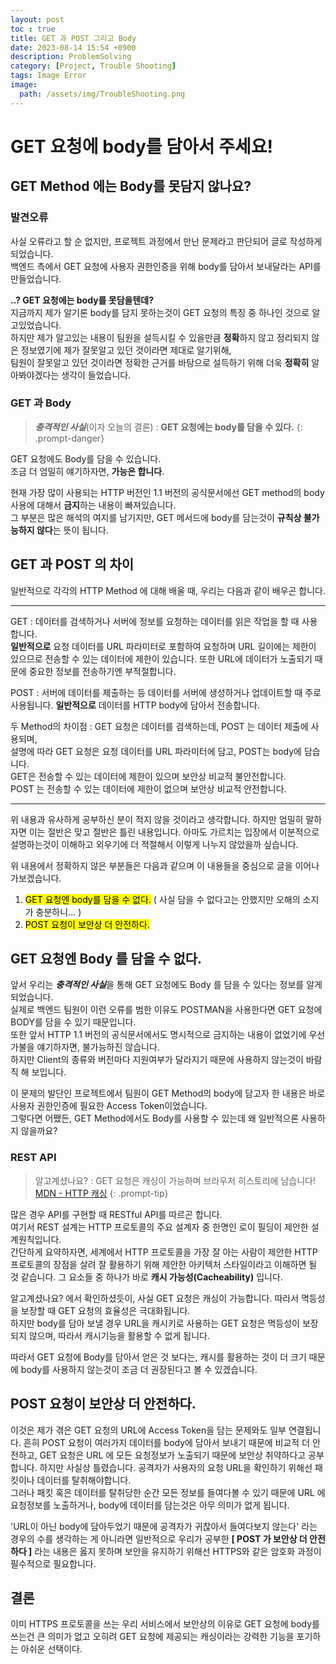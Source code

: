 ```yaml
---
layout: post
toc : true
title: GET 과 POST 그리고 Body
date: 2023-08-14 15:54 +0900
description: ProblemSolving
category: [Project, Trouble Shooting]
tags: Image Error
image:
  path: /assets/img/TroubleShooting.png
---
```

# GET 요청에 body를 담아서 주세요!
## GET Method 에는 Body를 못담지 않나요?
### 발견오류
사실 오류라고 할 순 없지만, 프로젝트 과정에서 만난 문제라고 판단되어 글로 작성하게 되었습니다.  
백엔드 측에서 GET 요청에 사용자 권한인증을 위해 body를 담아서 보내달라는 API를 만들었습니다.  

**..? GET 요청에는 body를 못담을텐데?**  
지금까지 제가 알기론 body를 담지 못하는것이 GET 요청의 특징 중 하나인 것으로 알고있었습니다.  
하지만 제가 알고있는 내용이 팀원을 설득시킬 수 있을만큼 **정확**하지 않고 정리되지 않은 정보였기에 제가 잘못알고 있던 것이라면 제대로 알기위해,  
팀원이 잘못알고 있던 것이라면 정확한 근거를 바탕으로 설득하기 위해 더욱 **정확히** 알아봐야겠다는 생각이 들었습니다.

### GET 과 Body
> ***충격적인 사실***(이자 오늘의 결론) : **GET 요청에는 body를 담을 수 있다.**
{: .prompt-danger}

GET 요청에도 Body를 담을 수 있습니다.  
조금 더 엄밀히 얘기하자면, **가능은 합니다**.  

현재 가장 많이 사용되는 HTTP 버전인 1.1 버전의 공식문서에선 GET method의 body 사용에 대해서 **금지**하는 내용이 빠져있습니다.  
그 부분은 많은 해석의 여지를 남기지만, GET 메서드에 body를 담는것이 **규칙상 불가능하지 않다**는 뜻이 됩니다.

## GET 과 POST 의 차이
일반적으로 각각의 HTTP Method 에 대해 배울 때, 우리는 다음과 같이 배우곤 합니다.  

---

GET
: 데이터를 검색하거나 서버에 정보를 요청하는 데이터를 읽은 작업을 할 때 사용합니다.  
**일반적으로** 요청 데이터를 URL 파라미터로 포함하여 요청하며 URL 길이에는 제한이 있으므로 전송할 수 있는 데이터에 제한이 있습니다.
또한 URL에 데이터가 노출되기 때문에 중요한 정보를 전송하기엔 부적절합니다.

POST
: 서버에 데이터를 제출하는 등 데이터를 서버에 생성하거나 업데이트할 때 주로 사용됩니다.
**일반적으로** 데이터를 HTTP body에 담아서 전송합니다.

두 Method의 차이점
: GET 요청은 데이터를 검색하는데, POST 는 데이터 제출에 사용되며,  
설명에 따라 GET 요청은 요청 데이터를 URL 파라미터에 담고, POST는 body에 담습니다.  
GET은 전송할 수 있는 데이터에 제한이 있으며 보안상 비교적 불안전합니다.   
POST 는 전송할 수 있는 데이터에 제한이 없으며 보안상 비교적 안전합니다.

---

위 내용과 유사하게 공부하신 분이 적지 않을 것이라고 생각합니다. 하지만 엄밀히 말하자면 이는 절반은 맞고 절반은 틀린 내용입니다. 아마도 가르치는 입장에서 이분적으로 설명하는것이 이해하고 외우기에 더 적절해서 이렇게 나누지 않았을까 싶습니다.

위 내용에서 정확하지 않은 부분들은 다음과 같으며 이 내용들을 중심으로 글을 이어나가보겠습니다.
1. <mark>GET 요청엔 body를 담을 수 없다.</mark> ( 사실 담을 수 없다고는 안했지만 오해의 소지가 충분하니... )
2. <mark>POST 요청이 보안상 더 안전하다.</mark>

## GET 요청엔 Body 를 담을 수 없다.
앞서 우리는 ***충격적인 사실***을 통해 GET 요청에도 Body 를 담을 수 있다는 정보를 알게 되었습니다.  
실제로 백엔드 팀원이 이런 오류를 범한 이유도 POSTMAN을 사용한다면 GET 요청에 BODY를 담을 수 있기 때문입니다.  
또한 앞서 HTTP 1.1 버전의 공식문서에서도 명시적으로 금지하는 내용이 없었기에 우선 가불을 얘기하자면, 불가능하진 않습니다.  
하지만 Client의 종류와 버전마다 지원여부가 달라지기 때문에 사용하지 않는것이 바람직 해 보입니다.

이 문제의 발단인 프로젝트에서 팀원이 GET Method의 body에 담고자 한 내용은 바로 사용자 권한인증에 필요한 Access Token이었습니다.  
그렇다면 어쨌든, GET Method에서도 Body를 사용할 수 있는데 왜 일반적으론 사용하지 않을까요?

### REST API
> 알고계셨나요? : GET 요청은 캐싱이 가능하며 브라우저 히스토리에 남습니다!
[MDN - HTTP 캐싱](https://developer.mozilla.org/ko/docs/Web/HTTP/Caching#%EC%BA%90%EC%8B%B1_%EB%8F%99%EC%9E%91%EC%9D%98_%EB%8C%80%EC%83%81)
{: .prompt-tip}

많은 경우 API를 구현할 때 RESTful API를 따르곤 합니다.  
여기서 REST 설계는 HTTP 프로토콜의 주요 설계자 중 한명인 로이 필딩이 제안한 설계원칙입니다.  
간단하게 요약하자면, 세계에서 HTTP 프로토콜을 가장 잘 아는 사람이 제안한 HTTP 프로토콜의 장점을 살려 잘 활용하기 위해 제안한 아키텍처 스타일이라고 이해하면 될 것 같습니다.
그 요소들 중 하나가 바로 **캐시 가능성(Cacheability)** 입니다.

알고계셨나요? 에서 확인하셨듯이, 사실 GET 요청은 캐싱이 가능합니다. 따라서 멱등성을 보장할 때 GET 요청의 효율성은 극대화됩니다.     
하지만 body를 담아 보낼 경우 URL을 캐시키로 사용하는 GET 요청은 멱등성이 보장되지 않으며, 따라서 캐시기능을 활용할 수 없게 됩니다.

따라서 GET 요청에 Body를 담아서 얻은 것 보다는, 캐시를 활용하는 것이 더 크기 때문에 body를 사용하지 않는것이 조금 더 권장된다고 볼 수 있겠습니다.

## POST 요청이 보안상 더 안전하다.
이것은 제가 겪은 GET 요청의 URL에 Access Token을 담는 문제와도 일부 연결됩니다.
흔히 POST 요청이 여러가지 데이터를 body에 담아서 보내기 때문에 비교적 더 안전하고, GET 요청은 URL 에 모든 요청정보가 노출되기 때문에 보안상 취약하다고 공부합니다.
하지만 사실상 틀렸습니다. 공격자가 사용자의 요청 URL을 확인하기 위해선 패킷이나 데이터를 탈취해야합니다.  
그러나 패킷 혹은 데이터를 탈취당한 순간 모든 정보를 들여다볼 수 있기 때문에 URL 에 요청정보를 노출하거나, body에 데이터를 담는것은 아무 의미가 없게 됩니다.  

'URL이 아닌 body에 담아두었기 때문에 공격자가 귀찮아서 들여다보지 않는다' 라는 경우의 수를 생각하는 게 아니라면 일반적으로 우리가 공부한 **[ POST 가 보안상 더 안전하다 ]** 라는 내용은 옳지 못하며 보안을 유지하기 위해선 HTTPS와 같은 암호화 과정이 필수적으로 필요합니다.


## 결론
이미 HTTPS 프로토콜을 쓰는 우리 서비스에서 보안상의 이유로 GET 요청에 body를 쓰는건 큰 의미가 없고 오히려 GET 요청에 제공되는 캐싱이라는 강력한 기능을 포기하는 아쉬운 선택이다.
